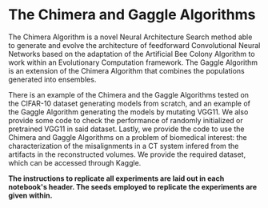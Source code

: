 # The Chimera and Gaggle Algorithms
The Chimera Algorithm is a novel Neural Architecture Search method able to generate and evolve the architecture of feedforward Convolutional Neural Networks based on the adaptation of the Artificial Bee Colony Algorithm to work within an Evolutionary Computation framework. The Gaggle Algorithm is an extension of the Chimera Algorithm that combines the populations generated into ensembles.

There is an example of the Chimera and the Gaggle Algorithms tested on the CIFAR-10 dataset generating models from scratch, and an example of the Gaggle Algorithm generating the models by mutating VGG11. We also provide some code to check the performance of randomly initialized or pretrained VGG11 in said dataset. Lastly, we provide the code to use the Chimera and Gaggle Algorithms on a problem of biomedical interest: the characterization of the misalignments in a CT system infered from the artifacts in the reconstructed volumes. We provide the required dataset, which can be accessed through Kaggle. 

**The instructions to replicate all experiments are laid out in each notebook's header. The seeds employed to replicate the experiments are given within.**
